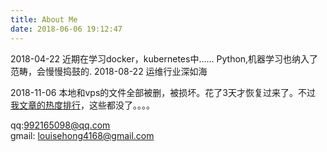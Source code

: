 ```yaml
---
title: About Me
date: 2018-06-06 19:12:47
---
```


2018-04-22  近期在学习docker，kubernetes中......
  Python,机器学习也纳入了范畴，会慢慢捣鼓的.
2018-08-22  运维行业深如海

2018-11-06 本地和vps的文件全部被删，被损坏。花了3天才恢复过来了。不过
[我文章的热度排行](https://fenghong.tech/top)，这些都没了。。。。

  qq:992165098@qq.com   
  gmail: louisehong4168@gmail.com
